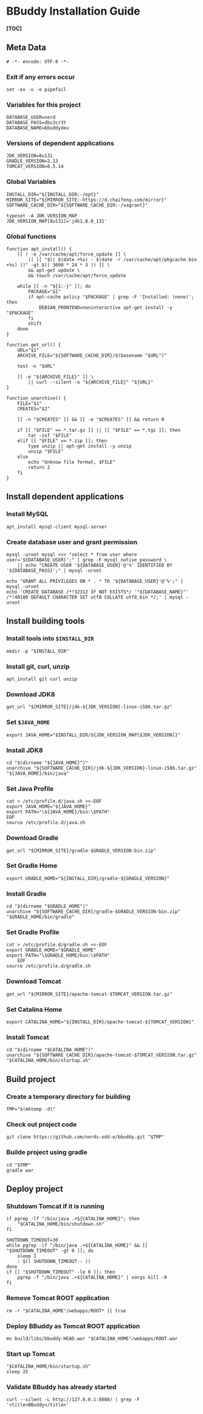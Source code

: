 # BBuddy Installation Guide
#### [TOC]

## Meta Data
	# -*- encode: UTF-8 -*-

### Exit if any errors occur
    set -ex -u -o pipefail

### Variables for this project
    DATABASE_USER=nerd
    DATABASE_PASS=dbs3cr3t
    DATABASE_NAME=bbuddydev

### Versions of dependent applications
    JDK_VERSION=8u131
    GRADLE_VERSION=2.13
    TOMCAT_VERSION=8.5.14

### Global Variables
    INSTALL_DIR="${INSTALL_DIR:-/opt}"
    MIRROR_SITE="${MIRROR_SITE:-https://d.chaifeng.com/mirror}"
    SOFTWARE_CACHE_DIR="${SOFTWARE_CACHE_DIR:-/vagrant}"

    typeset -A JDK_VERSION_MAP
    JDK_VERSION_MAP[8u131]='jdk1.8.0_131'

### Global functions
    function apt_install() {
        [[ ! -e /var/cache/apt/force_update ]] \
            || [[ "$(( $(date +%s) - $(date -r /var/cache/apt/pkgcache.bin +%s) ))" -gt $(( 3600 * 24 * 3 )) ]] \
            && apt-get update \
            && touch /var/cache/apt/force_update

        while [[ -n "${1:-}" ]]; do
            PACKAGE="$1"
            if apt-cache policy "$PACKAGE" | grep -F 'Installed: (none)'; then
                DEBIAN_FRONTEND=noninteractive apt-get install -y "$PACKAGE"
            fi
            shift
        done
    }

    function get_url() {
        URL="$1"
        ARCHIVE_FILE="${SOFTWARE_CACHE_DIR}/$(basename "$URL")"

        test -n "$URL"

        [[ -e "${ARCHIVE_FILE}" ]] \
            || curl --silent -o "${ARCHIVE_FILE}" "${URL}"
    }

    function unarchive() {
        FILE="$1"
        CREATES="$2"

        [[ -n "$CREATES" ]] && [[ -e "$CREATES" ]] && return 0

        if [[ "$FILE" == *.tar.gz ]] || [[ "$FILE" == *.tgz ]]; then
            tar -zxf "$FILE"
        elif [[ "$FILE" == *.zip ]]; then
            type unzip || apt-get install -y unzip
            unzip "$FILE"
        else
            echo "Unknow file format, $FILE"
            return 2
        fi
    }


## Install dependent applications
### Install MySQL
    apt_install mysql-client mysql-server

### Create database user and grant permission
    mysql -uroot mysql <<< "select * from user where user='${DATABASE_USER}';" | grep -F mysql_native_password \
        || echo "CREATE USER '${DATABASE_USER}'@'%' IDENTIFIED BY '${DATABASE_PASS}';" | mysql -uroot

    echo "GRANT ALL PRIVILEGES ON * . * TO '${DATABASE_USER}'@'%';" | mysql -uroot
    echo 'CREATE DATABASE /*!32312 IF NOT EXISTS*/ '"${DATABASE_NAME}"' /*!40100 DEFAULT CHARACTER SET utf8 COLLATE utf8_bin */;' | mysql -uroot

## Install building tools
### Install tools into `$INSTALL_DIR`
    mkdir -p "$INSTALL_DIR"

### Install git, curl, unzip
    apt_install git curl unzip

### Download JDK8
    get_url "${MIRROR_SITE}/jdk-${JDK_VERSION}-linux-i586.tar.gz"

### Set `$JAVA_HOME`
    export JAVA_HOME="$INSTALL_DIR/${JDK_VERSION_MAP[$JDK_VERSION]}"

### Install JDK8

    cd "$(dirname "${JAVA_HOME}")"
    unarchive "${SOFTWARE_CACHE_DIR}/jdk-${JDK_VERSION}-linux-i586.tar.gz" "${JAVA_HOME}/bin/java"

### Set Java Profile
	cat > /etc/profile.d/java.sh <<-EOF
	export JAVA_HOME="${JAVA_HOME}"
	export PATH="\${JAVA_HOME}/bin:\$PATH"
	EOF
	source /etc/profile.d/java.sh

### Download Gradle
    get_url "${MIRROR_SITE}/gradle-$GRADLE_VERSION-bin.zip"

### Set Gradle Home
    export GRADLE_HOME="${INSTALL_DIR}/gradle-${GRADLE_VERSION}"

### Install Gradle
    cd "$(dirname "$GRADLE_HOME")"
    unarchive "${SOFTWARE_CACHE_DIR}/gradle-$GRADLE_VERSION-bin.zip" "$GRADLE_HOME/bin/gradle"

### Set Gradle Profile
    cat > /etc/profile.d/gradle.sh <<-EOF
    export GRADLE_HOME="$GRADLE_HOME"
    export PATH="\$GRADLE_HOME/bin:\$PATH"
		EOF
    source /etc/profile.d/gradle.sh

### Download Tomcat
    get_url "${MIRROR_SITE}/apache-tomcat-$TOMCAT_VERSION.tar.gz"

### Set Catalina Home
    export CATALINA_HOME="${INSTALL_DIR}/apache-tomcat-${TOMCAT_VERSION}"

### Install Tomcat
    cd "$(dirname "$CATALINA_HOME")"
    unarchive "${SOFTWARE_CACHE_DIR}/apache-tomcat-$TOMCAT_VERSION.tar.gz" "$CATALINA_HOME/bin/startup.sh"

## Build project
### Create a temporary directory for building
    TMP="$(mktemp -d)"

### Check out project code
    git clone https://github.com/nerds-odd-e/bbuddy.git "$TMP"

### Builde project using gradle
    cd "$TMP"
    gradle war

## Deploy project
### Shutdown Tomcat if it is running
    if pgrep -lf "/bin/java .+${CATALINA_HOME}"; then
        "$CATALINA_HOME/bin/shutdown.sh"
    fi

    SHUTDOWN_TIMEOUT=30
    while pgrep -lf "/bin/java .+${CATALINA_HOME}" && [[ "$SHUTDOWN_TIMEOUT" -gt 0 ]]; do
        sleep 1
        : $(( SHUTDOWN_TIMEOUT-- ))
    done
    if [[ "$SHUTDOWN_TIMEOUT" -le 0 ]]; then
        pgrep -f "/bin/java .+${CATALINA_HOME}" | xargs kill -9
    fi

### Remove Tomcat ROOT application
    rm -r "$CATALINA_HOME"/webapps/ROOT* || true

### Deploy BBuddy as Tomcat ROOT application
    mv build/libs/bbuddy-HEAD.war "$CATALINA_HOME"/webapps/ROOT.war

### Start up Tomcat
    "$CATALINA_HOME/bin/startup.sh"
    sleep 25

### Validate BBuddy has already started
    curl --silent -L http://127.0.0.1:8080/ | grep -F '<title>BBuddy</title>'

